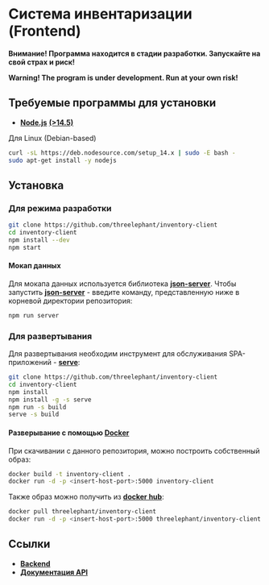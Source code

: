 # Система инвентаризации (Frontend)

**Внимание! Программа находится в стадии разработки. Запускайте на свой страх и риск!**

**Warning! The program is under development. Run at your own risk!**

## Требуемые программы для установки

- [**Node.js**](https://nodejs.org/en/download/current/) [**(>14.5)**](https://nodejs.org/download/release/v14.5.0/)

Для Linux (Debian-based)
```sh
curl -sL https://deb.nodesource.com/setup_14.x | sudo -E bash -
sudo apt-get install -y nodejs
```

## Установка

### Для режима разработки

```sh
git clone https://github.com/threelephant/inventory-client
cd inventory-client
npm install --dev
npm start
```

#### Мокап данных

Для мокапа данныx используется библиотека [**json-server**](https://www.npmjs.com/package/json-server).
Чтобы запустить [**json-server**](https://www.npmjs.com/package/json-server) - введите команду, представленную
ниже в корневой директории репозитория:

```sh
npm run server
```

### Для развертывания
Для развертывания необходим инструмент для обслуживания
SPA-приложений - [**serve**](https://www.npmjs.com/package/serve):

```sh
git clone https://github.com/threelephant/inventory-client
cd inventory-client
npm install
npm install -g -s serve
npm run -s build
serve -s build
```

#### Разверывание с помощью [**Docker**](https://www.docker.com/)
При скачивании с данного репозитория, можно построить собственный образ:

```sh
docker build -t inventory-client .
docker run -d -p <insert-host-port>:5000 inventory-client
```

Также образ можно получить из [**docker hub**](https://hub.docker.com/r/threelephant/inventory-client):

```sh
docker pull threelephant/inventory-client
docker run -d -p <insert-host-port>:5000 threelephant/inventory-client
```

## Ссылки

- [**Backend**](https://github.com/RuslanMac/Inventory1)
- [**Документация API**](https://gist.github.com/threelephant/ca48ade9ed49a3749c80d587e7ef3a31)
